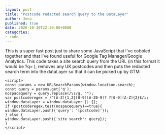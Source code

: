 ```yaml
---
layout: post
title: "Postcode redacted search query to the DataLayer"
author: Jono
published: true
date: 2020-10-30T22:30:00+0000
categories:
- code
---
```

This is a super fast post just to share some JavaScript that I've cobbled together and that I've found useful for Google Tag Manager/Google Analytics. This code takes a site search query from the URL (in this format it would be ?q= ), removes any UK postcodes and then puts the redacted search term into the dataLayer so that it can be picked up by GTM.
```
<script>
const params = new URLSearchParams(window.location.search);
const query = params.get('q');
nospacequery = query.replace(/\s/g, "");
var postcoderegex = /^[A-Z]{1,2}[0-9][A-Z0-9]? ?[0-9][A-Z]{2}$/i;
window.dataLayer = window.dataLayer || {};
if (postcoderegex.test(nospacequery)==true){
window.dataLayer.push({'query': '[postcode]'}); 
} else {
window.dataLayer.push({'site search': query}); 
}
</script>
```
